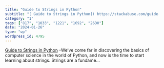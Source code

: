 ```yaml
---
title: "Guide to Strings in Python"
subtitle: "[ Guide to Strings in Python]( https://stackabuse.com/guide-to-strings-in-python/) –We’ve come far i..."
category: "1"
tags: ["817", "1033", "1221", "1692", "2630"]
date: "2024-01-26"
type: "wp"
wordpress_id: 4795
---
```

[ Guide to Strings in Python]( https://stackabuse.com/guide-to-strings-in-python/) –We’ve come far in discovering the basics of computer science in the world of Python, and now is the time to start learning about strings. Strings are a fundame…